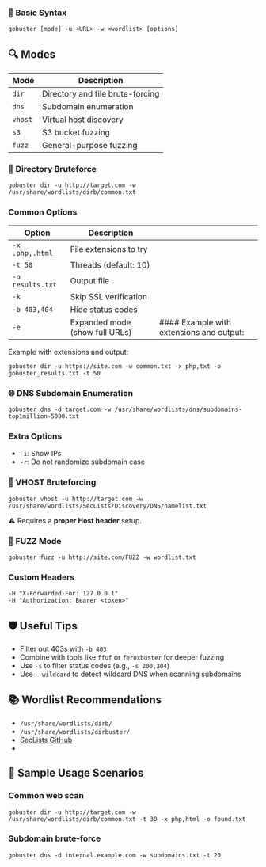 ### 🔧 Basic Syntax

```
gobuster [mode] -u <URL> -w <wordlist> [options]
```

## 🔍 Modes

| Mode    | Description                      |
| ------- | -------------------------------- |
| `dir`   | Directory and file brute-forcing |
| `dns`   | Subdomain enumeration            |
| `vhost` | Virtual host discovery           |
| `s3`    | S3 bucket fuzzing                |
| `fuzz`  | General-purpose fuzzing          |
### 📁 Directory Bruteforce
```
gobuster dir -u http://target.com -w /usr/share/wordlists/dirb/common.txt
```

### Common Options

| Option           | Description                    |                                          |
| ---------------- | ------------------------------ | ---------------------------------------- |
| `-x .php,.html`  | File extensions to try         |                                          |
| `-t 50`          | Threads (default: 10)          |                                          |
| `-o results.txt` | Output file                    |                                          |
| `-k`             | Skip SSL verification          |                                          |
| `-b 403,404`     | Hide status codes              |                                          |
| `-e`             | Expanded mode (show full URLs) | #### Example with extensions and output: |
Example with extensions and output:

```
gobuster dir -u https://site.com -w common.txt -x php,txt -o gobuster_results.txt -t 50
```

### 🌐 DNS Subdomain Enumeration

```
gobuster dns -d target.com -w /usr/share/wordlists/dns/subdomains-top1million-5000.txt
```
### Extra Options

- `-i`: Show IPs
- `-r`: Do not randomize subdomain case

### 🧾 VHOST Bruteforcing

```
gobuster vhost -u http://target.com -w /usr/share/wordlists/SecLists/Discovery/DNS/namelist.txt
```
⚠️ Requires a **proper Host header** setup.

### 🎯 FUZZ Mode

```
gobuster fuzz -u http://site.com/FUZZ -w wordlist.txt
```

### Custom Headers

```
-H "X-Forwarded-For: 127.0.0.1"
-H "Authorization: Bearer <token>"
```

## 🛡️ Useful Tips

- Filter out 403s with `-b 403`
- Combine with tools like `ffuf` or `feroxbuster` for deeper fuzzing
- Use `-s` to filter status codes (e.g., `-s 200,204`)
- Use `--wildcard` to detect wildcard DNS when scanning subdomains

## 📚 Wordlist Recommendations

- `/usr/share/wordlists/dirb/`
- `/usr/share/wordlists/dirbuster/`
- [SecLists GitHub](https://github.com/danielmiessler/SecLists)
- 
## 🧪 Sample Usage Scenarios

### Common web scan

```
gobuster dir -u http://target.com -w /usr/share/wordlists/dirb/common.txt -t 30 -x php,html -o found.txt
```

### Subdomain brute-force

```
gobuster dns -d internal.example.com -w subdomains.txt -t 20
```
